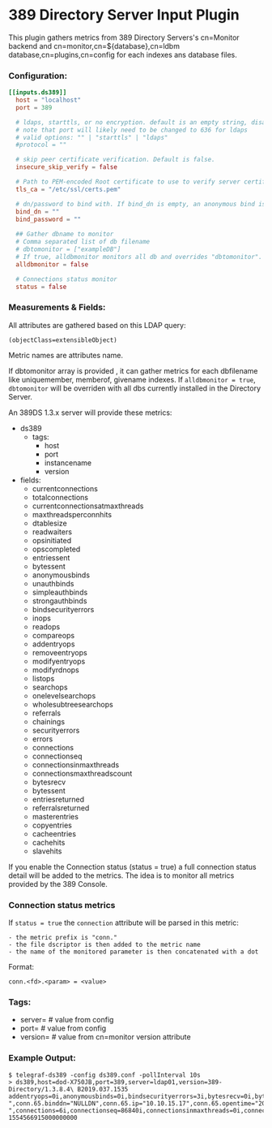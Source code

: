# 389 Directory Server Input Plugin

This plugin gathers metrics from 389 Directory Servers's cn=Monitor backend and cn=monitor,cn=${database},cn=ldbm database,cn=plugins,cn=config for each indexes ans database files.

### Configuration:

```toml
[[inputs.ds389]]
  host = "localhost"
  port = 389

  # ldaps, starttls, or no encryption. default is an empty string, disabling all encryption.
  # note that port will likely need to be changed to 636 for ldaps
  # valid options: "" | "starttls" | "ldaps"
  #protocol = ""

  # skip peer certificate verification. Default is false.
  insecure_skip_verify = false

  # Path to PEM-encoded Root certificate to use to verify server certificate
  tls_ca = "/etc/ssl/certs.pem"

  # dn/password to bind with. If bind_dn is empty, an anonymous bind is performed.
  bind_dn = ""
  bind_password = ""
  
  ## Gather dbname to monitor
  # Comma separated list of db filename
  # dbtomonitor = ["exampleDB"]
  # If true, alldbmonitor monitors all db and overrides "dbtomonitor".
  alldbmonitor = false

  # Connections status monitor
  status = false
```

### Measurements & Fields:

All attributes are gathered based on this LDAP query:

`(objectClass=extensibleObject)`

Metric names are attributes name. 

If dbtomonitor array is provided , it can gather metrics for each dbfilename like uniquemember, memberof, givename indexes.
If `alldbmonitor = true`, `dbtomonitor` will be overriden with all dbs currently installed in the Directory Server.

An 389DS 1.3.x server will provide these metrics:

- ds389
  - tags:
    - host
    - port
    - instancename
    - version
- fields:
  - currentconnections
  - totalconnections
  - currentconnectionsatmaxthreads
  - maxthreadsperconnhits
  - dtablesize
  - readwaiters
  - opsinitiated
  - opscompleted
  - entriessent
  - bytessent
  - anonymousbinds
  - unauthbinds
  - simpleauthbinds
  - strongauthbinds
  - bindsecurityerrors
  - inops
  - readops
  - compareops
  - addentryops
  - removeentryops
  - modifyentryops
  - modifyrdnops
  - listops
  - searchops
  - onelevelsearchops
  - wholesubtreesearchops
  - referrals
  - chainings
  - securityerrors
  - errors
  - connections
  - connectionseq
  - connectionsinmaxthreads
  - connectionsmaxthreadscount
  - bytesrecv
  - bytessent
  - entriesreturned
  - referralsreturned
  - masterentries
  - copyentries
  - cacheentries
  - cachehits
  - slavehits

If you enable the Connection status (status = true) a full connection status detail will be added to the metrics.
The idea is to monitor all metrics provided by the 389 Console.

### Connection status metrics

If `status = true` the `connection` attribute will be parsed in this metric:

    - the metric prefix is "conn."
    - the file dscriptor is then added to the metric name
    - the name of the monitored parameter is then concatenated with a dot

Format:

`conn.<fd>.<param> = <value>`

### Tags:

- server= # value from config
- port= # value from config
- version= # value from cn=monitor version attribute

### Example Output:

```
$ telegraf-ds389 -config ds389.conf -pollInterval 10s
> ds389,host=dod-X750JB,port=389,server=ldap01,version=389-Directory/1.3.8.4\ B2019.037.1535 addentryops=0i,anonymousbinds=0i,bindsecurityerrors=3i,bytesrecv=0i,bytessent=190256225i,cacheentries=0i,cachehits=0i,chainings=0i,compareops=0i,conn.64.binddn="NULLDN",conn.64.ip="10.10.15.17",conn.64.opentime="20190704223412Z",conn.64.opscompleted=1i,conn.64.opsinitiated=1i,conn.64.rw="-",conn.65.binddn="NULLDN",conn.65.ip="10.10.15.17",conn.65.opentime="20190704223412Z",conn.65.opscompleted=1i,conn.65.opsinitiated=1i,conn.65.rw="-",connections=6i,connectionseq=86840i,connectionsinmaxthreads=0i,connectionsmaxthreadscount=0i,copyentries=0i,currentconnections=6i,currentconnectionsatmaxthreads=0i,dtablesize=1024i,entriesreturned=259120i,entriessent=259120i,errors=255i,inops=306715i,listops=0i,masterentries=0i,maxthreadsperconnhits=0i,modifyentryops=11i,modifyrdnops=0i,onelevelsearchops=118i,opscompleted=306714i,opsinitiated=306715i,readops=0i,readwaiters=0i,referrals=0i,referralsreturned=0i,removeentryops=0i,searchops=117848i,securityerrors=0i,simpleauthbinds=86815i,slavehits=0i,strongauthbinds=0i,totalconnections=86840i,unauthbinds=3i,wholesubtreesearchops=113152i 1554566915000000000
```
